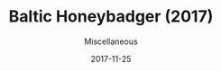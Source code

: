 ---
layout: media
title: Baltic Honeybadger (2017)
date: 2017-11-25
categories: ['Conferences']
author: ['Miscellaneous']
excerpt: The Baltic Honeybadger conference is the first major event in Latvia dedicated to Bitcoin and the technologies built around it, with the goal to create an educational and community-driven event with high-profile speakers from all around the world and with different backgrounds — from technical engineers and cybersecurity professionals to business owners and bestselling authors. The conference is driven by the cypherpunk movement.
external_url: https://www.youtube.com/watch?v=DHc81OL_hk4
---